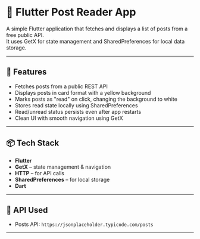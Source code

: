 # 📱 Flutter Post Reader App

A simple Flutter application that fetches and displays a list of posts from a free public API.  
It uses GetX for state management and SharedPreferences for local data storage.

---

## 🚀 Features

- Fetches posts from a public REST API
- Displays posts in card format with a yellow background
- Marks posts as "read" on click, changing the background to white
- Stores read state locally using SharedPreferences
- Read/unread status persists even after app restarts
- Clean UI with smooth navigation using GetX

---

## 📦 Tech Stack

- **Flutter**
- **GetX** – state management & navigation
- **HTTP** – for API calls
- **SharedPreferences** – for local storage
- **Dart**

---

## 🔗 API Used

- Posts API: `https://jsonplaceholder.typicode.com/posts`

---

